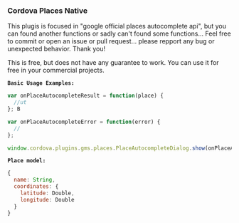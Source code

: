 ### Cordova Places Native

This plugis is focused in "google official places autocomplete api", but you can found another functions or sadly can't found some functions... 
Feel free to commit or open an issue or pull request... please repport any bug or unexpected behavior. Thank you!

This is free, but does not have any guarantee to work. You can use it for free in your commercial projects.

**`Basic Usage Examples:`**
```javascript
var onPlaceAutocompleteResult = function(place) {
  //ut
}; B

var onPlaceAutocompleteError = function(error) {
  //
};

window.cordova.plugins.gms.places.PlaceAutocompleteDialog.show(onPlaceAutocompleteResult, onPlaceAutocompleteError);

```


**`Place model:`**
```javascript
{
  name: String,
  coordinates: {
    latitude: Double,
    longitude: Double
  }
}
```
